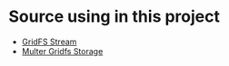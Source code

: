 # Source using in this project
* [GridFS Stream](https://github.com/aheckmann/gridfs-stream)
* [Multer Gridfs Storage](https://github.com/devconcept/multer-gridfs-storage)